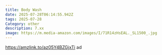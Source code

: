 ```yaml
---
title: Body Wash
date: 2025-07-28T06:14:55.942Z
tags: 2025-07-28
Category: other
description: 7.xx
image: https://m.media-amazon.com/images/I/71R14zHsEAL._SL1500_.jpg
---
```

https://amzlink.to/az05Y4BZGjxTi ad